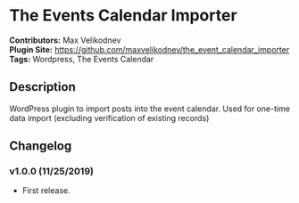 # The Events Calendar Importer #
**Contributors:**  Max Velikodnev <br />
**Plugin Site:** https://github.com/maxvelikodnev/the_event_calendar_importer<br />
**Tags:** Wordpress, The Events Calendar

## Description ##

WordPress plugin to import posts into the event calendar. Used for one-time data import (excluding verification of existing records)

## Changelog ##

### v1.0.0 (11/25/2019) ###
* First release.
